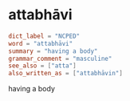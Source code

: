 # attabhāvi

``` toml
dict_label = "NCPED"
word = "attabhāvi"
summary = "having a body"
grammar_comment = "masculine"
see_also = ["atta"]
also_written_as = ["attabhāvin"]
```

having a body


